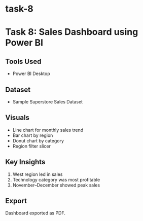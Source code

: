 # task-8
# Task 8: Sales Dashboard using Power BI

## Tools Used
- Power BI Desktop

## Dataset
- Sample Superstore Sales Dataset

## Visuals
- Line chart for monthly sales trend
- Bar chart by region
- Donut chart by category
- Region filter slicer

## Key Insights
1. West region led in sales
2. Technology category was most profitable
3. November–December showed peak sales

## Export
Dashboard exported as PDF.
